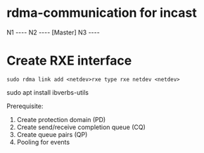 # rdma-communication for incast
N1      ----
N2      ----     [Master]
N3      ----
# Create RXE interface

`sudo rdma link add <netdev>rxe type rxe netdev <netdev>`

sudo apt install ibverbs-utils

Prerequisite:
1. Create protection domain (PD)
2. Create send/receive completion queue (CQ)
3. Create queue pairs (QP)
4. Pooling for events
